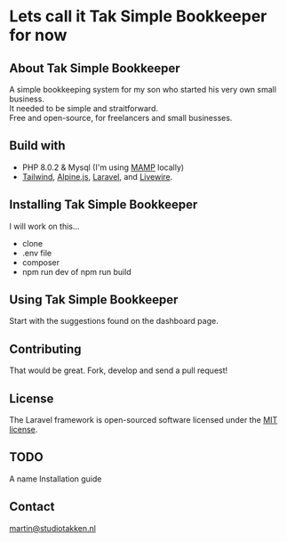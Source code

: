 # Lets call it Tak Simple Bookkeeper for now

## About Tak Simple Bookkeeper

A simple bookkeeping system for my son who started his very own small business.  
It needed to be simple and straitforward.  
Free and open-source, for freelancers and small businesses. 

## Build with

- PHP 8.0.2 & Mysql (I'm using [MAMP](https://www.mamp.info) locally)
- [Tailwind](https://tailwindcss.com), [Alpine.js](https://alpinejs.dev/), [Laravel](https://laravel.com), and [Livewire](https://laravel-livewire.com).


## Installing Tak Simple Bookkeeper

I will work on this...

 - clone
 - .env file
 - composer
 - npm run dev of npm run build

## Using Tak Simple Bookkeeper

Start with the suggestions found on the dashboard page.

## Contributing

That would be great. Fork, develop and send a pull request!

## License

The Laravel framework is open-sourced software licensed under the [MIT license](https://opensource.org/licenses/MIT).

## TODO

A name
Installation guide

## Contact

martin@studiotakken.nl